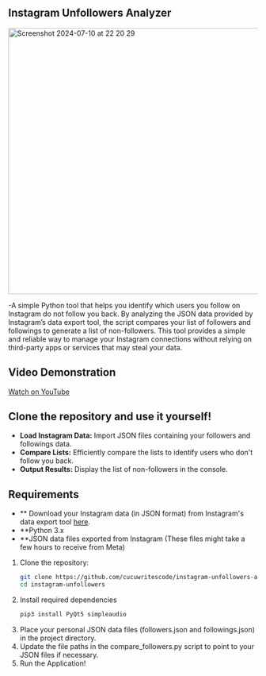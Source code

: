 ## Instagram Unfollowers Analyzer
<img width="536" alt="Screenshot 2024-07-10 at 22 20 29" src="https://github.com/cucuwritescode/instagram-unfollowers-analyzer/assets/63936029/0b8f8529-8a5b-4cae-99e5-36072f81aa86">

-A simple Python tool that helps you identify which users you follow on Instagram do not follow you back. By analyzing the JSON data provided by Instagram’s data export tool, the script compares your list of followers and followings to generate a list of non-followers. This tool provides a simple and reliable way to manage your Instagram connections without relying on third-party apps or services that may steal your data.

## Video Demonstration
[Watch on YouTube](https://www.youtube.com/watch?v=cvJhd_C2ihA)

## Clone the repository and use it yourself!
- **Load Instagram Data:** Import JSON files containing your followers and followings data.
- **Compare Lists:** Efficiently compare the lists to identify users who don't follow you back.
- **Output Results:** Display the list of non-followers in the console.

## Requirements
- ** Download your Instagram data (in JSON format) from Instagram's data export tool [here](https://www.instagram.com/download/request/).
- **Python 3.x
- **JSON data files exported from Instagram (These files might take a few hours to receive from Meta)

1. Clone the repository:
   ```sh
   git clone https://github.com/cucuwritescode/instagram-unfollowers-analyzer.git
   cd instagram-unfollowers
2. Install required dependencies
   ```sh
   pip3 install PyQt5 simpleaudio
3. Place your personal JSON data files (followers.json and followings.json) in the project directory.
4. Update the file paths in the compare_followers.py script to point to your JSON files if necessary.
5. Run the Application!
